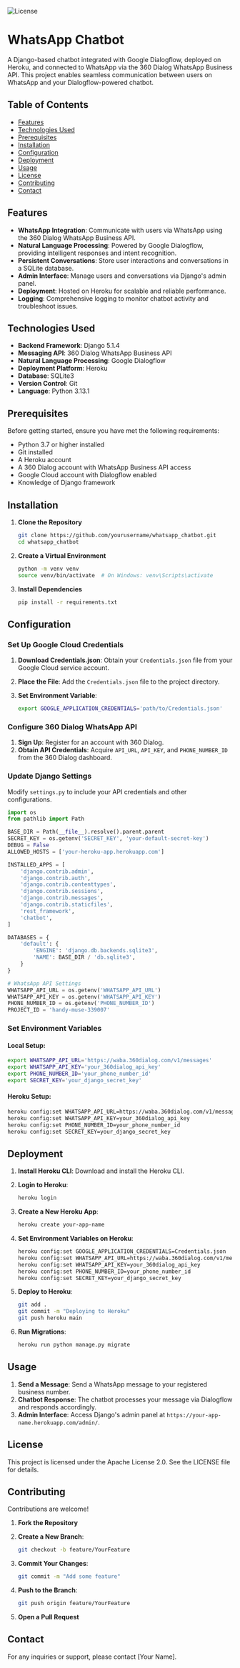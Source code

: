 
![License](https://img.shields.io/badge/License-Apache%202.0-blue.svg)

# WhatsApp Chatbot 

A Django-based chatbot integrated with Google Dialogflow, deployed on Heroku, and connected to WhatsApp via the 360 Dialog WhatsApp Business API. This project enables seamless communication between users on WhatsApp and your Dialogflow-powered chatbot.

## Table of Contents

- [Features](#features)
- [Technologies Used](#technologies-used)
- [Prerequisites](#prerequisites)
- [Installation](#installation)
- [Configuration](#configuration)
- [Deployment](#deployment)
- [Usage](#usage)
- [License](#license)
- [Contributing](#contributing)
- [Contact](#contact)

## Features

- **WhatsApp Integration**: Communicate with users via WhatsApp using the 360 Dialog WhatsApp Business API.
- **Natural Language Processing**: Powered by Google Dialogflow, providing intelligent responses and intent recognition.
- **Persistent Conversations**: Store user interactions and conversations in a SQLite database.
- **Admin Interface**: Manage users and conversations via Django's admin panel.
- **Deployment**: Hosted on Heroku for scalable and reliable performance.
- **Logging**: Comprehensive logging to monitor chatbot activity and troubleshoot issues.

## Technologies Used

- **Backend Framework**: Django 5.1.4
- **Messaging API**: 360 Dialog WhatsApp Business API
- **Natural Language Processing**: Google Dialogflow
- **Deployment Platform**: Heroku
- **Database**: SQLite3
- **Version Control**: Git
- **Language**: Python 3.13.1

## Prerequisites

Before getting started, ensure you have met the following requirements:

- Python 3.7 or higher installed
- Git installed
- A Heroku account
- A 360 Dialog account with WhatsApp Business API access
- Google Cloud account with Dialogflow enabled
- Knowledge of Django framework

## Installation

1. **Clone the Repository**

   ```bash
   git clone https://github.com/yourusername/whatsapp_chatbot.git
   cd whatsapp_chatbot
   ```
2. **Create a Virtual Environment**

   ```bash
   python -m venv venv
   source venv/bin/activate  # On Windows: venv\Scripts\activate
   ```

3. **Install Dependencies**

   ```bash
   pip install -r requirements.txt
   ```

## Configuration

### Set Up Google Cloud Credentials

1. **Download Credentials.json**: Obtain your `Credentials.json` file from your Google Cloud service account.
2. **Place the File**: Add the `Credentials.json` file to the project directory.
3. **Set Environment Variable**:

   ```bash
   export GOOGLE_APPLICATION_CREDENTIALS='path/to/Credentials.json'
   ```

### Configure 360 Dialog WhatsApp API

1. **Sign Up**: Register for an account with 360 Dialog.
2. **Obtain API Credentials**: Acquire `API_URL`, `API_KEY`, and `PHONE_NUMBER_ID` from the 360 Dialog dashboard.

### Update Django Settings

Modify `settings.py` to include your API credentials and other configurations.

```python
import os
from pathlib import Path

BASE_DIR = Path(__file__).resolve().parent.parent
SECRET_KEY = os.getenv('SECRET_KEY', 'your-default-secret-key')
DEBUG = False
ALLOWED_HOSTS = ['your-heroku-app.herokuapp.com']

INSTALLED_APPS = [
    'django.contrib.admin',
    'django.contrib.auth',
    'django.contrib.contenttypes',
    'django.contrib.sessions',
    'django.contrib.messages',
    'django.contrib.staticfiles',
    'rest_framework',
    'chatbot',
]

DATABASES = {
    'default': {
        'ENGINE': 'django.db.backends.sqlite3',
        'NAME': BASE_DIR / 'db.sqlite3',
    }
}

# WhatsApp API Settings
WHATSAPP_API_URL = os.getenv('WHATSAPP_API_URL')
WHATSAPP_API_KEY = os.getenv('WHATSAPP_API_KEY')
PHONE_NUMBER_ID = os.getenv('PHONE_NUMBER_ID')
PROJECT_ID = 'handy-muse-339007'
```

### Set Environment Variables

#### Local Setup:

```bash
export WHATSAPP_API_URL='https://waba.360dialog.com/v1/messages'
export WHATSAPP_API_KEY='your_360dialog_api_key'
export PHONE_NUMBER_ID='your_phone_number_id'
export SECRET_KEY='your_django_secret_key'
```

#### Heroku Setup:

```bash
heroku config:set WHATSAPP_API_URL=https://waba.360dialog.com/v1/messages
heroku config:set WHATSAPP_API_KEY=your_360dialog_api_key
heroku config:set PHONE_NUMBER_ID=your_phone_number_id
heroku config:set SECRET_KEY=your_django_secret_key
```

## Deployment

1. **Install Heroku CLI**: Download and install the Heroku CLI.
2. **Login to Heroku**:

   ```bash
   heroku login
   ```

3. **Create a New Heroku App**:

   ```bash
   heroku create your-app-name
   ```

4. **Set Environment Variables on Heroku**:

   ```bash
   heroku config:set GOOGLE_APPLICATION_CREDENTIALS=Credentials.json
   heroku config:set WHATSAPP_API_URL=https://waba.360dialog.com/v1/messages
   heroku config:set WHATSAPP_API_KEY=your_360dialog_api_key
   heroku config:set PHONE_NUMBER_ID=your_phone_number_id
   heroku config:set SECRET_KEY=your_django_secret_key
   ```

5. **Deploy to Heroku**:

   ```bash
   git add .
   git commit -m "Deploying to Heroku"
   git push heroku main
   ```

6. **Run Migrations**:

   ```bash
   heroku run python manage.py migrate
   ```

## Usage

1. **Send a Message**: Send a WhatsApp message to your registered business number.
2. **Chatbot Response**: The chatbot processes your message via Dialogflow and responds accordingly.
3. **Admin Interface**: Access Django's admin panel at `https://your-app-name.herokuapp.com/admin/`.

## License

This project is licensed under the Apache License 2.0. See the LICENSE file for details.

## Contributing

Contributions are welcome!

1. **Fork the Repository**
2. **Create a New Branch**:

   ```bash
   git checkout -b feature/YourFeature
   ```

3. **Commit Your Changes**:

   ```bash
   git commit -m "Add some feature"
   ```

4. **Push to the Branch**:

   ```bash
   git push origin feature/YourFeature
   ```

5. **Open a Pull Request**

## Contact

For any inquiries or support, please contact [Your Name].
